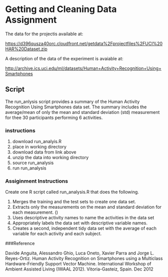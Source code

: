 Getting and Cleaning Data Assignment
====



The data for the projectis available at: 

https://d396qusza40orc.cloudfront.net/getdata%2Fprojectfiles%2FUCI%20HAR%20Dataset.zip 

A description of the data of the experiment is avaiable at:

http://archive.ics.uci.edu/ml/datasets/Human+Activity+Recognition+Using+Smartphones

## Script

The run_anlysis script provides a summary of the  Human Activity Recognition Using Smartphones data set. The summary includes the average/mean  of only the mean and standard deviation (std) measurement for thee 30 participants performing 6 activities.

###  instructions

1. download run_analyis.R
2. place in working directory
2. download data from link above 
3. unzip the data into working directory
4. source run_analysis
5. run run_analysis


### Assiginment Instructions

Create one R script called run_analysis.R that does the following. 

1. Merges the training and the test sets to create one data set.
2. Extracts only the measurements on the mean and standard deviation for each measurement. ()
3. Uses descriptive activity names to name the activities in the data set
4. Appropriately labels the data set with descriptive variable names. 
5. Creates a second, independent tidy data set with the average of each variable for each activity and each subject. 

###Reference 

Davide Anguita, Alessandro Ghio, Luca Oneto, Xavier Parra and Jorge L. Reyes-Ortiz. Human Activity Recognition on Smartphones using a Multiclass Hardware-Friendly Support Vector Machine. International Workshop of Ambient Assisted Living (IWAAL 2012). Vitoria-Gasteiz, Spain. Dec 2012
